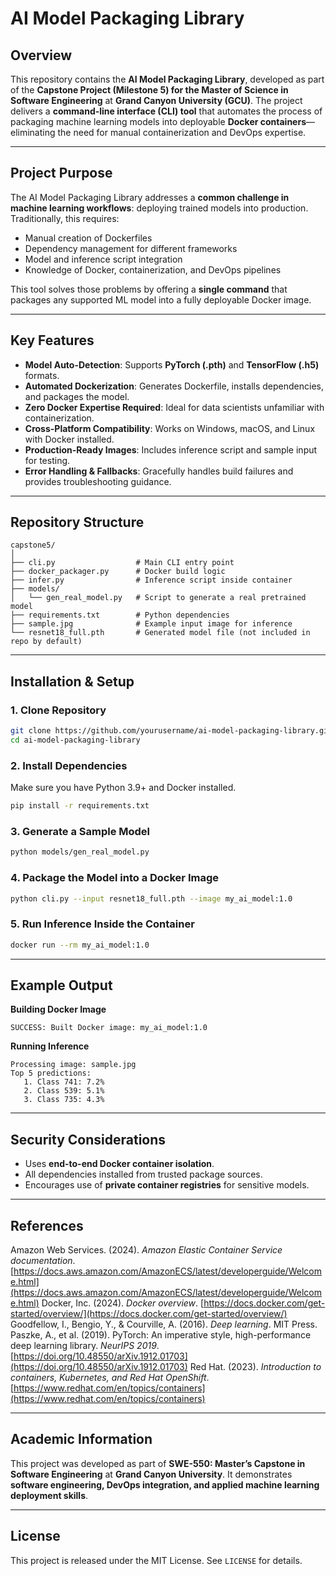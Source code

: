 # AI Model Packaging Library

## Overview

This repository contains the **AI Model Packaging Library**, developed as part of the **Capstone Project (Milestone 5) for the Master of Science in Software Engineering** at **Grand Canyon University (GCU)**.
The project delivers a **command-line interface (CLI) tool** that automates the process of packaging machine learning models into deployable **Docker containers**—eliminating the need for manual containerization and DevOps expertise.

---

## Project Purpose

The AI Model Packaging Library addresses a **common challenge in machine learning workflows**: deploying trained models into production.
Traditionally, this requires:

* Manual creation of Dockerfiles
* Dependency management for different frameworks
* Model and inference script integration
* Knowledge of Docker, containerization, and DevOps pipelines

This tool solves those problems by offering a **single command** that packages any supported ML model into a fully deployable Docker image.

---

## Key Features

* **Model Auto-Detection**: Supports **PyTorch (.pth)** and **TensorFlow (.h5)** formats.
* **Automated Dockerization**: Generates Dockerfile, installs dependencies, and packages the model.
* **Zero Docker Expertise Required**: Ideal for data scientists unfamiliar with containerization.
* **Cross-Platform Compatibility**: Works on Windows, macOS, and Linux with Docker installed.
* **Production-Ready Images**: Includes inference script and sample input for testing.
* **Error Handling & Fallbacks**: Gracefully handles build failures and provides troubleshooting guidance.

---

## Repository Structure

```
capstone5/
│
├── cli.py                  # Main CLI entry point
├── docker_packager.py      # Docker build logic
├── infer.py                # Inference script inside container
├── models/
│   └── gen_real_model.py   # Script to generate a real pretrained model
├── requirements.txt        # Python dependencies
├── sample.jpg              # Example input image for inference
└── resnet18_full.pth       # Generated model file (not included in repo by default)
```

---

## Installation & Setup

### **1. Clone Repository**

```bash
git clone https://github.com/yourusername/ai-model-packaging-library.git
cd ai-model-packaging-library
```

### **2. Install Dependencies**

Make sure you have Python 3.9+ and Docker installed.

```bash
pip install -r requirements.txt
```

### **3. Generate a Sample Model**

```bash
python models/gen_real_model.py
```

### **4. Package the Model into a Docker Image**

```bash
python cli.py --input resnet18_full.pth --image my_ai_model:1.0
```

### **5. Run Inference Inside the Container**

```bash
docker run --rm my_ai_model:1.0
```

---

## Example Output

**Building Docker Image**

```
SUCCESS: Built Docker image: my_ai_model:1.0
```

**Running Inference**

```
Processing image: sample.jpg
Top 5 predictions:
   1. Class 741: 7.2%
   2. Class 539: 5.1%
   3. Class 735: 4.3%
```

---

## Security Considerations

* Uses **end-to-end Docker container isolation**.
* All dependencies installed from trusted package sources.
* Encourages use of **private container registries** for sensitive models.

---

## References

Amazon Web Services. (2024). *Amazon Elastic Container Service documentation*. [https://docs.aws.amazon.com/AmazonECS/latest/developerguide/Welcome.html](https://docs.aws.amazon.com/AmazonECS/latest/developerguide/Welcome.html)
Docker, Inc. (2024). *Docker overview*. [https://docs.docker.com/get-started/overview/](https://docs.docker.com/get-started/overview/)
Goodfellow, I., Bengio, Y., & Courville, A. (2016). *Deep learning*. MIT Press.
Paszke, A., et al. (2019). PyTorch: An imperative style, high-performance deep learning library. *NeurIPS 2019*. [https://doi.org/10.48550/arXiv.1912.01703](https://doi.org/10.48550/arXiv.1912.01703)
Red Hat. (2023). *Introduction to containers, Kubernetes, and Red Hat OpenShift*. [https://www.redhat.com/en/topics/containers](https://www.redhat.com/en/topics/containers)

---

## Academic Information

This project was developed as part of **SWE-550: Master’s Capstone in Software Engineering** at **Grand Canyon University**. It demonstrates **software engineering, DevOps integration, and applied machine learning deployment skills**.

---

## License

This project is released under the MIT License. See `LICENSE` for details.

